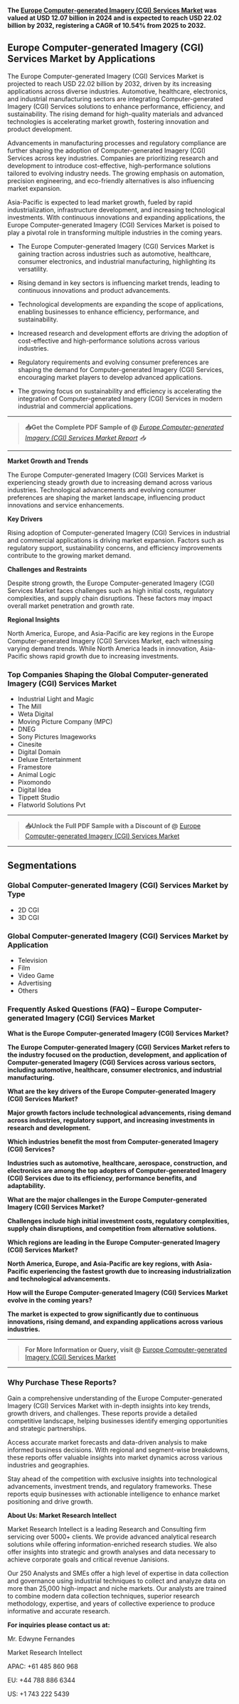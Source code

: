 <p><strong>The <a href="https://www.marketresearchintellect.com/download-sample/?rid=1041437&amp;utm_source=Pulse-April-Europe&amp;utm_medium=852">Europe Computer-generated Imagery (CGI) Services Market</a> was valued at USD 12.07 billion in 2024 and is expected to reach USD 22.02 billion by 2032, registering a CAGR of 10.54% from 2025 to 2032.</strong></p><h2>Europe Computer-generated Imagery (CGI) Services Market by Applications&nbsp;</h2><p><p>The Europe Computer-generated Imagery (CGI) Services Market is projected to reach USD 22.02 billion by 2032, driven by its increasing applications across diverse industries. Automotive, healthcare, electronics, and industrial manufacturing sectors are integrating Computer-generated Imagery (CGI) Services solutions to enhance performance, efficiency, and sustainability. The rising demand for high-quality materials and advanced technologies is accelerating market growth, fostering innovation and product development.</p><p>Advancements in manufacturing processes and regulatory compliance are further shaping the adoption of Computer-generated Imagery (CGI) Services across key industries. Companies are prioritizing research and development to introduce cost-effective, high-performance solutions tailored to evolving industry needs. The growing emphasis on automation, precision engineering, and eco-friendly alternatives is also influencing market expansion.</p><p>Asia-Pacific is expected to lead market growth, fueled by rapid industrialization, infrastructure development, and increasing technological investments. With continuous innovations and expanding applications, the Europe Computer-generated Imagery (CGI) Services Market is poised to play a pivotal role in transforming multiple industries in the coming years.</p></p><ul><li><p>The Europe Computer-generated Imagery (CGI) Services Market is gaining traction across industries such as automotive, healthcare, consumer electronics, and industrial manufacturing, highlighting its versatility.</p></li><li><p>Rising demand in key sectors is influencing market trends, leading to continuous innovations and product advancements.</p></li><li><p>Technological developments are expanding the scope of applications, enabling businesses to enhance efficiency, performance, and sustainability.</p></li><li><p>Increased research and development efforts are driving the adoption of cost-effective and high-performance solutions across various industries.</p></li><li><p>Regulatory requirements and evolving consumer preferences are shaping the demand for Computer-generated Imagery (CGI) Services, encouraging market players to develop advanced applications.</p></li><li><p>The growing focus on sustainability and efficiency is accelerating the integration of Computer-generated Imagery (CGI) Services in modern industrial and commercial applications.</p></li></ul><hr /><blockquote><p><strong><span class="font-[700]">📥Get the Complete PDF Sample of @ </span></strong><em><span class="font-[700]"><a href="https://www.marketresearchintellect.com/download-sample/?rid=1041437&amp;utm_source=Pulse-April-Europe&amp;utm_medium=852" target="_blank" data-tracking-control-name="article-ssr-frontend-pulse_little-text-block" data-tracking-will-navigate="" data-test-link="">Europe Computer-generated Imagery (CGI) Services Market Report</a>&nbsp;📥</span></em></p></blockquote><hr /><p class="" data-start="77" data-end="360"><strong data-start="77" data-end="105">Market Growth and Trends</strong></p><p class="" data-start="77" data-end="360">The Europe Computer-generated Imagery (CGI) Services Market is experiencing steady growth due to increasing demand across various industries. Technological advancements and evolving consumer preferences are shaping the market landscape, influencing product innovations and service enhancements.</p><p class="" data-start="362" data-end="606"><strong data-start="362" data-end="377">Key Drivers</strong></p><p class="" data-start="362" data-end="606">Rising adoption of Computer-generated Imagery (CGI) Services in industrial and commercial applications is driving market expansion. Factors such as regulatory support, sustainability concerns, and efficiency improvements contribute to the growing market demand.</p><p class="" data-start="608" data-end="849"><strong data-start="608" data-end="637">Challenges and Restraints</strong></p><p class="" data-start="608" data-end="849">Despite strong growth, the Europe Computer-generated Imagery (CGI) Services Market faces challenges such as high initial costs, regulatory complexities, and supply chain disruptions. These factors may impact overall market penetration and growth rate.</p><p class="" data-start="851" data-end="1095"><strong data-start="851" data-end="872">Regional Insights</strong></p><p class="" data-start="851" data-end="1095">North America, Europe, and Asia-Pacific are key regions in the Europe Computer-generated Imagery (CGI) Services Market, each witnessing varying demand trends. While North America leads in innovation, Asia-Pacific shows rapid growth due to increasing investments.</p><p><h3>Top Companies Shaping the Global Computer-generated Imagery (CGI) Services Market </h3><ul><li>Industrial Light and Magic</li><li>The Mill</li><li>Weta Digital</li><li>Moving Picture Company (MPC)</li><li>DNEG</li><li>Sony Pictures Imageworks</li><li>Cinesite</li><li>Digital Domain</li><li>Deluxe Entertainment</li><li>Framestore</li><li>Animal Logic</li><li>Pixomondo</li><li>Digital Idea</li><li>Tippett Studio</li><li>Flatworld Solutions Pvt</li></ul></p><hr /><blockquote><p><strong>📥Unlock the Full PDF Sample with a Discount of @</strong> <a href="https://www.marketresearchintellect.com/ask-for-discount/?rid=1041437&amp;utm_source=Pulse-April-Europe&amp;utm_medium=852">Europe Computer-generated Imagery (CGI) Services Market</a></p></blockquote><hr /><p><h2>Segmentations</h2><h3>Global Computer-generated Imagery (CGI) Services Market by Type</h3><ul><li>2D CGI</li><li>3D CGI</li></ul><h3>Global Computer-generated Imagery (CGI) Services Market by Application</h3><ul><li>Television</li><li>Film</li><li>Video Game</li><li>Advertising</li><li>Others</li></ul></p><h3><strong>Frequently Asked Questions (FAQ) &ndash; Europe Computer-generated Imagery (CGI) Services Market</strong></h3><p><strong>What is the Europe Computer-generated Imagery (CGI) Services Market?</strong></p><p><strong>The Europe Computer-generated Imagery (CGI) Services Market refers to the industry focused on the production, development, and application of Computer-generated Imagery (CGI) Services across various sectors, including automotive, healthcare, consumer electronics, and industrial manufacturing.</strong></p><p><strong>What are the key drivers of the Europe Computer-generated Imagery (CGI) Services Market?</strong></p><p><strong>Major growth factors include technological advancements, rising demand across industries, regulatory support, and increasing investments in research and development.</strong></p><p><strong>Which industries benefit the most from Computer-generated Imagery (CGI) Services?</strong></p><p><strong>Industries such as automotive, healthcare, aerospace, construction, and electronics are among the top adopters of Computer-generated Imagery (CGI) Services due to its efficiency, performance benefits, and adaptability.</strong></p><p><strong>What are the major challenges in the Europe Computer-generated Imagery (CGI) Services Market?</strong></p><p><strong>Challenges include high initial investment costs, regulatory complexities, supply chain disruptions, and competition from alternative solutions.</strong></p><p><strong>Which regions are leading in the Europe Computer-generated Imagery (CGI) Services Market?</strong></p><p><strong>North America, Europe, and Asia-Pacific are key regions, with Asia-Pacific experiencing the fastest growth due to increasing industrialization and technological advancements.</strong></p><p><strong>How will the Europe Computer-generated Imagery (CGI) Services Market evolve in the coming years?</strong></p><p><strong>The market is expected to grow significantly due to continuous innovations, rising demand, and expanding applications across various industries.</strong></p><hr /><blockquote><p><span class="font-[700]"><strong>For More Information or Query, visit&nbsp;@</strong>&nbsp;</span><span class="font-[700]"><a href="https://www.marketresearchintellect.com/product/computer-generated-imagery-cgi-services-market/?utm_source=Linkedin&utm_medium=852" target="_blank" data-tracking-control-name="article-ssr-frontend-pulse_little-text-block" data-tracking-will-navigate="" data-test-link="">Europe Computer-generated Imagery (CGI) Services Market</a></span></p></blockquote><hr /><h3><strong data-start="0" data-end="31">Why Purchase These Reports?</strong></h3><p class="" data-start="35" data-end="297">Gain a comprehensive understanding of the Europe Computer-generated Imagery (CGI) Services Market with in-depth insights into key trends, growth drivers, and challenges. These reports provide a detailed competitive landscape, helping businesses identify emerging opportunities and strategic partnerships.</p><p class="" data-start="299" data-end="540">Access accurate market forecasts and data-driven analysis to make informed business decisions. With regional and segment-wise breakdowns, these reports offer valuable insights into market dynamics across various industries and geographies.</p><p class="" data-start="542" data-end="784">Stay ahead of the competition with exclusive insights into technological advancements, investment trends, and regulatory frameworks. These reports equip businesses with actionable intelligence to enhance market positioning and drive growth.</p><p><strong><span class="font-[700]">About Us: Market Research Intellect</span></strong></p><p><span class="">Market Research Intellect is a leading Research and Consulting firm servicing over 5000+ clients. We provide advanced analytical research solutions while offering information-enriched research studies.&nbsp;</span>We also offer insights into strategic and growth analyses and data necessary to achieve corporate goals and critical revenue Janisions.</p><p><span class="">Our 250 Analysts and SMEs offer a high level of expertise in data collection and governance using industrial techniques to collect and analyze data on more than 25,000 high-impact and niche markets. Our analysts are trained to combine modern data collection techniques, superior research methodology, expertise, and years of collective experience to produce informative and accurate research.</span></p><p><strong>For inquiries please contact us at:</strong></p><p>Mr. Edwyne Fernandes</p><p>Market Research Intellect</p><p>APAC: +61 485 860 968</p><p>EU: +44 788 886 6344</p><p>US: +1 743 222 5439</p>